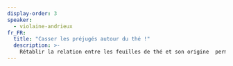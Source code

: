 ```yaml
---
display-order: 3
speaker:
  - violaine-andrieux
fr_FR:
  title: "Casser les préjugés autour du thé !"
  description: >-
    Rétablir la relation entre les feuilles de thé et son origine  permet à vos papilles de se reconnecter avec les saveurs du terroir. C'est aussi probablement le premier pas pour décoloniser le thé.  Vous pouvez commencer à apprécier l'impact du producteur en matière de culture, de récolte, de façonnage et de séchage. Enfin, l'ultime moyen de décoloniser le thé est de redistribuer la richesse de l'industrie du thé loin des marques, des commerçants et des intermédiaires et de la ramener à la source du thé.
---
```

